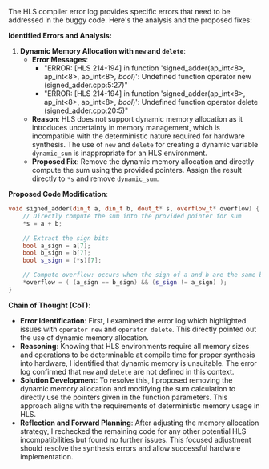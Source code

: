 The HLS compiler error log provides specific errors that need to be addressed in the buggy code. Here's the analysis and the proposed fixes:

**Identified Errors and Analysis:**

1. **Dynamic Memory Allocation with `new` and `delete`**:
   - **Error Messages**:
     - "ERROR: [HLS 214-194] in function 'signed_adder(ap_int<8>, ap_int<8>, ap_int<8>*, bool*)': Undefined function operator new (signed_adder.cpp:5:27)"
     - "ERROR: [HLS 214-194] in function 'signed_adder(ap_int<8>, ap_int<8>, ap_int<8>*, bool*)': Undefined function operator delete (signed_adder.cpp:20:5)"
   - **Reason**: HLS does not support dynamic memory allocation as it introduces uncertainty in memory management, which is incompatible with the deterministic nature required for hardware synthesis. The use of `new` and `delete` for creating a dynamic variable `dynamic_sum` is inappropriate for an HLS environment.
   - **Proposed Fix**: Remove the dynamic memory allocation and directly compute the sum using the provided pointers. Assign the result directly to `*s` and remove `dynamic_sum`.

**Proposed Code Modification**:
```cpp
void signed_adder(din_t a, din_t b, dout_t* s, overflow_t* overflow) {
    // Directly compute the sum into the provided pointer for sum
    *s = a + b;

    // Extract the sign bits
    bool a_sign = a[7];
    bool b_sign = b[7];
    bool s_sign = (*s)[7];

    // Compute overflow: occurs when the sign of a and b are the same but the sign of the sum is different
    *overflow = ( (a_sign == b_sign) && (s_sign != a_sign) );
}
```

**Chain of Thought (CoT)**:
- **Error Identification**: First, I examined the error log which highlighted issues with `operator new` and `operator delete`. This directly pointed out the use of dynamic memory allocation.
- **Reasoning**: Knowing that HLS environments require all memory sizes and operations to be determinable at compile time for proper synthesis into hardware, I identified that dynamic memory is unsuitable. The error log confirmed that `new` and `delete` are not defined in this context.
- **Solution Development**: To resolve this, I proposed removing the dynamic memory allocation and modifying the sum calculation to directly use the pointers given in the function parameters. This approach aligns with the requirements of deterministic memory usage in HLS.
- **Reflection and Forward Planning**: After adjusting the memory allocation strategy, I rechecked the remaining code for any other potential HLS incompatibilities but found no further issues. This focused adjustment should resolve the synthesis errors and allow successful hardware implementation.